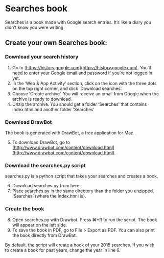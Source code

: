 # Searches book

Searches is a book made with Google search entries. It’s like a diary you didn’t know you were writing.

## Create your own Searches book:

### Download your search history

1. Go to [https://history.google.com](https://history.google.com). You’ll need to enter your Google email and password if you’re not logged in yet.
2. In the ‘Web & App Activity’ section, click on the icon with the three dots on the top right corner, and 
click ‘Download searches’.
3. Choose ‘Create archive’. You will receive an email from Google when the archive is ready to download.
4. Unzip the archive. You should get a folder ‘Searches’ that contains index.html and another folder ‘Searches’

### Download DrawBot

The book is generated with DrawBot, a free application for Mac. 

5. To download DrawBot, go to [http://www.drawbot.com/content/download.html](http://www.drawbot.com/content/download.html).

### Download the searches.py script

searches.py is a python script that takes your searches and creates a book.

6. Download searches.py from here: 
7. Place searches.py in the same directory than the folder you unzipped, ‘Searches’ (where the index.html is).

### Create the book

8. Open searches.py with Drawbot. Press ⌘+R to run the script. The book will appear on the left side. 
9. To save the book in PDF, go to File > Export as PDF. You can also print the book directly from DrawBot.

By default, the script will create a book of your 2015 searches. If you wish to create a book for past years, change the year in line 6.

